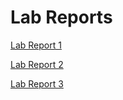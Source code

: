 # Lab Reports 

[Lab Report 1](https://gdltorre.github.io/cse15l-lab-reports/lab-report-1-week-2.html)

[Lab Report 2](https://gdltorre.github.io/cse15l-lab-reports/lab-report-2-week-4.html)

[Lab Report 3](https://gdltorre.github.io/cse15l-lab-reports/lab-report-3-week-4.html)

